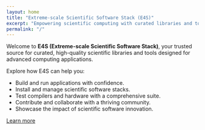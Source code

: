 ```yaml
---
layout: home
title: "Extreme-scale Scientific Software Stack (E4S)"
excerpt: "Empowering scientific computing with curated libraries and tools."
permalink: "/"
---
```



Welcome to **E4S (Extreme-scale Scientific Software Stack)**, your trusted source for curated, high-quality scientific libraries and tools designed for advanced computing applications.

Explore how E4S can help you:

- Build and run applications with confidence.
- Install and manage scientific software stacks.
- Test compilers and hardware with a comprehensive suite.
- Contribute and collaborate with a thriving community.
- Showcase the impact of scientific software innovation.

[Learn more](/about/)
